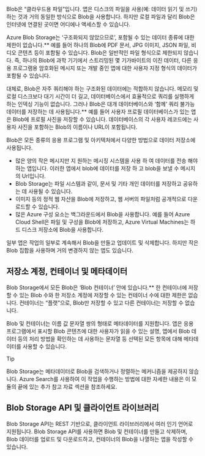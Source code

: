Blob은 “클라우드용 파일”입니다. 앱은 디스크의 파일을 사용(예: 데이터 읽기 및 쓰기)하는 것과 거의 동일한 방식으로 Blob을 사용합니다. 하지만 로컬 파일과 달리 Blob은 인터넷에 연결된 곳이면 어디에나 액세스할 수 있습니다.

Azure Blob Storage는 ‘구조화되지 않았으므로’, 포함될 수 있는 데이터 종류에 대한 제한이 없습니다.** 예를 들어 하나의 Blob에 PDF 문서, JPG 이미지, JSON 파일, 비디오 콘텐츠 등이 포함될 수 있습니다. Blob은 일반적인 파일 형식으로 제한되지 않습니다. 즉, 하나의 Blob에 과학 기기에서 스트리밍된 몇 기가바이트의 이진 데이터, 다른 응용 프로그램용 암호화된 메시지 또는 개발 중인 앱에 대한 사용자 지정 형식의 데이터가 포함될 수 있습니다.

대체로, Blob은 자주 쿼리해야 하는 구조화된 데이터에는 적합하지 않습니다. 메모리 및 로컬 디스크보다 대기 시간이 더 길고, 데이터베이스에서 효율적으로 쿼리를 실행하게 하는 인덱싱 기능이 없습니다. 그러나 Blob은 대개 데이터베이스와 ‘함께’ 쿼리 불가능 데이터를 저장하는 데 사용됩니다.** 예를 들어 사용자 프로필 데이터베이스가 있는 앱은 Blob에 프로필 사진을 저장할 수 있습니다. 데이터베이스의 각 사용자 레코드에는 사용자 사진을 포함하는 Blob의 이름이나 URL이 포함됩니다.

Blob은 모든 종류의 응용 프로그램 및 아키텍처에서 다양한 방법으로 데이터 저장소에 사용됩니다.

- 많은 양의 작은 메시지만 지 원하는 메시징 시스템을 사용 하 여 데이터를 전송 해야 하는 앱입니다. 이러한 앱에서 blob에 데이터를 저장 하 고 blob을 보낼 수 메시지의 Url입니다.
- Blob Storage는 파일 시스템과 같이, 문서 및 기타 개인 데이터를 저장하고 공유하는 데 사용될 수 있습니다.
- 이미지 등의 정적 웹 자산을 Blob에 저장하고, 웹 서버의 파일처럼 공개적으로 다운로드할 수 있습니다.
- 많은 Azure 구성 요소는 백그라운드에서 Blob을 사용합니다. 예를 들어 Azure Cloud Shell은 파일 및 구성을 Blob에 저장하고, Azure Virtual Machines는 하드 디스크 저장소에 Blob을 사용합니다.

일부 앱은 작업의 일부로 계속해서 Blob을 만들고 업데이트 및 삭제합니다. 하지만 작은 Blob 집합을 사용하며 거의 변경하지 않는 앱도 있습니다.

## <a name="storage-accounts-containers-and-metadata"></a>저장소 계정, 컨테이너 및 메타데이터

Blob Storage에서 모든 Blob은 ‘Blob 컨테이너’ 안에 있습니다.** 한 컨테이너에 저장할 수 있는 Blob 수와 한 저장소 계정에 저장할 수 있는 컨테이너 수에 대한 제한은 없습니다. 컨테이너는 “플랫”으로, Blob만 저장할 수 있고 다른 컨테이너는 저장할 수 없습니다.

Blob 및 컨테이너는 이름 값 문자열 쌍의 형태로 메타데이터를 지원합니다. 앱은 응용 프로그램에서 표시할 Blob 콘텐츠에 대한 사용자가 읽을 수 있는 설명, 앱에서 Blob 데이터 등의 처리 방법을 확인하는 데 사용하는 문자열 등 선택된 모든 항목에 대해 메타데이터를 사용할 수 있습니다.

> [!TIP]
> Blob Storage는 메타데이터로 Blob을 검색하거나 정렬하는 메커니즘을 제공하지 않습니다. Azure Search를 사용하여 이 작업을 수행하는 방법에 대한 자세한 내용은 이 모듈의 끝에 있는 추가 참고 자료 섹션을 참조하세요.

## <a name="the-blob-storage-api-and-client-libraries"></a>Blob Storage API 및 클라이언트 라이브러리

Blob Storage API는 REST 기반으로, 클라이언트 라이브러리에서 여러 인기 언어로 지원됩니다. Blob Storage API를 사용하면 Blob 및 컨테이너를 만들고 삭제하며, Blob 데이터를 업로드 및 다운로드하고, 컨테이너의 Blob을 나열하는 앱을 작성할 수 있습니다.
